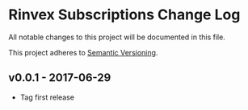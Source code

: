 # Rinvex Subscriptions Change Log

All notable changes to this project will be documented in this file.

This project adheres to [Semantic Versioning](CONTRIBUTING.md).


## v0.0.1 - 2017-06-29
- Tag first release

